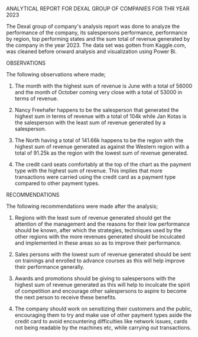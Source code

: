 ANALYTICAL REPORT FOR DEXAL GROUP OF COMPANIES FOR THR YEAR 2023


The Dexal group of company's analysis report was done to analyze the performance of the company, its salespersons performance, performance by region, top performing states and the sum total of revenue generated by the company in the year 2023. The data set was gotten from Kaggle.com, was cleaned before onward analysis and visualization using Power Bi.



OBSERVATIONS



The following observations where made;



1.	The month with the highest sum of revenue is June with a total of 56000 and the month of October coming very close with a total of 53000 in terms of revenue.


2.	Nancy Freehafer happens to be the salesperson that generated the highest sum in terms of revenue with a total of 104k while Jan Kotas is the salesperson with the least sum of revenue generated by a salesperson.


3.	The North having a total of 141.66k happens to be the region with the highest sum of revenue generated as against the Western region with a total of 91.25k as the region with the lowest sum of revenue generated.


4.	The credit card seats comfortably at the top of the chart as the payment type with the highest sum of revenue. This implies that more transactions were carried using the credit card as a payment type compared to other payment types.



RECOMMENDATIONS


The following recommendations were made after the analysis;


1.	Regions with the least sum of revenue generated should get the attention of the management and the reasons for their low performance should be known, after which the strategies, techniques used by the other regions with the more revenues generated should be inculcated and implemented in these areas so as to improve their performance.


2.	Sales persons with the lowest sum of revenue generated should be sent on trainings and enrolled to advance courses as this will help improve their performance generally.



3.	Awards and promotions should be giving to salespersons with the highest sum of revenue generated as this will help to inculcate the spirit of competition and encourage other salespersons to aspire to become the next person to receive these benefits.



4.	The company should work on sensitizing their customers and the public, encouraging them to try and make use of other payment types aside the credit card to avoid encountering difficulties like network issues, cards not being readable by the machines etc, while carrying out transactions. 

